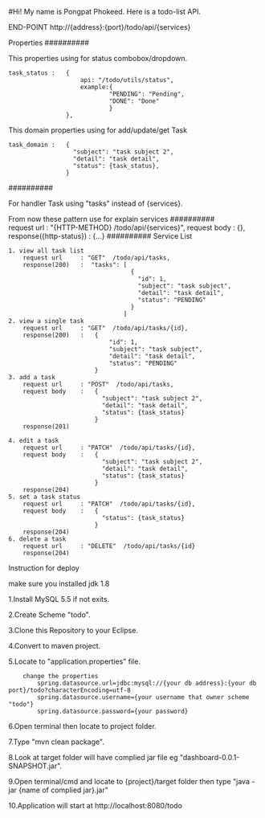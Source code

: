 #Hi!
My name is Pongpat Phokeed.
Here is a todo-list API.

END-POINT
http://{address}:{port}/todo/api/{services}

Properties
##########  

This properties using for status combobox/dropdown.

    task_status :   {
                        api: "/todo/utils/status",
                        example:{
                                "PENDING": "Pending",
                                "DONE": "Done"
                                }
                    },
                    
This domain properties using for add/update/get Task
                    
    task_domain :   {
                      "subject": "task subject 2",
                      "detail": "task detail",
                      "status": {task_status},
                    }
########## 
            
For handler Task using "tasks" instead of {services}.

From now these pattern use for explain services
##########     
        request url             : "{HTTP-METHOD} /todo/api/{services}",
        request body            : {},
        response({http-status}) : {...}
########## 
Service List

	1. view all task list 
        request url     : "GET"  /todo/api/tasks,
	    response(200)   :  "tasks": [
                                      {
                                        "id": 1,
                                        "subject": "task subject",
                                        "detail": "task detail",
                                        "status": "PENDING"
                                      }
                                    ]
	2. view a single task 
        request url     : "GET"  /todo/api/tasks/{id},
        response(200)   :   {
                                "id": 1,
                                "subject": "task subject",
                                "detail": "task detail",
                                "status": "PENDING"
                            }
	3. add a task 
	    request url     : "POST"  /todo/api/tasks,
        request body    :   {
                              "subject": "task subject 2",
                              "detail": "task detail",
                              "status": {task_status}
                            }
        response(201)   
        
	4. edit a task 
	    request url     : "PATCH"  /todo/api/tasks/{id},
        request body    :   {
                              "subject": "task subject 2",
                              "detail": "task detail",
                              "status": {task_status}
                            }
        response(204)
	5. set a task status 
		request url     : "PATCH"  /todo/api/tasks/{id},
        request body    :   {
                              "status": {task_status}
                            }
        response(204)
	6. delete a task 
	    request url     : "DELETE"  /todo/api/tasks/{id}
        response(204)
	

Instruction for deploy

make sure you installed jdk 1.8

1.Install MySQL 5.5 if not exits.

2.Create Scheme "todo".

3.Clone this Repository to your Eclipse.

4.Convert to maven project.

5.Locate to "application.properties" file.

		change the properties
			spring.datasource.url=jdbc:mysql://{your db address}:{your db port}/todo?characterEncoding=utf-8
			spring.datasource.username={your username that owner scheme "todo"}
			spring.datasource.password={your password}
			
6.Open terminal then locate to project folder.

7.Type "mvn clean package".

8.Look at target folder will have complied jar file eg "dashboard-0.0.1-SNAPSHOT.jar".

9.Open terminal/cmd and locate to {project}/target folder then type "java -jar {name of complied jar}.jar"

10.Application will start at http://localhost:8080/todo 
